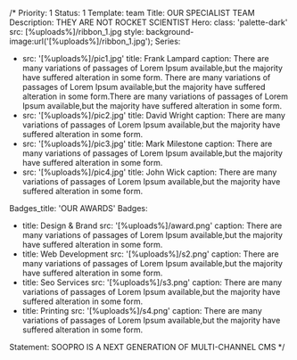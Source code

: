 /*
Priority: 1
Status: 1
Template: team
Title: OUR SPECIALIST TEAM
Description: THEY ARE NOT ROCKET SCIENTIST
Hero:
  class: 'palette-dark'
  src: [%uploads%]/ribbon_1.jpg
  style: background-image:url('[%uploads%]/ribbon_1.jpg');
Series:
- src: '[%uploads%]/pic1.jpg'
  title: Frank Lampard
  caption: There are many variations of passages of Lorem Ipsum available,but the majority have suffered alteration in some form. There are many variations of passages of Lorem Ipsum available,but the majority have suffered alteration in some form.There are many variations of passages of Lorem Ipsum available,but the majority have suffered alteration in some form.
- src: '[%uploads%]/pic2.jpg'
  title: David Wright
  caption: There are many variations of passages of Lorem Ipsum available,but the majority have suffered alteration in some form.
- src: '[%uploads%]/pic3.jpg'
  title: Mark Milestone
  caption: There are many variations of passages of Lorem Ipsum available,but the majority have suffered alteration in some form.
- src: '[%uploads%]/pic4.jpg'
  title: John Wick
  caption: There are many variations of passages of Lorem Ipsum available,but the majority have suffered alteration in some form.


Badges_title: 'OUR AWARDS'
Badges:
- title: Design & Brand
  src: '[%uploads%]/award.png'
  caption: There are many variations of passages of Lorem Ipsum available,but the majority have suffered alteration in some form.
- title: Web Development
  src: '[%uploads%]/s2.png'
  caption: There are many variations of passages of Lorem Ipsum available,but the majority have suffered alteration in some form.
- title: Seo Services
  src: '[%uploads%]/s3.png'
  caption: There are many variations of passages of Lorem Ipsum available,but the majority have suffered alteration in some form.
- title: Printing
  src: '[%uploads%]/s4.png'
  caption: There are many variations of passages of Lorem Ipsum available,but the majority have suffered alteration in some form.

Statement: SOOPRO IS A NEXT GENERATION OF MULTI-CHANNEL CMS
*/
